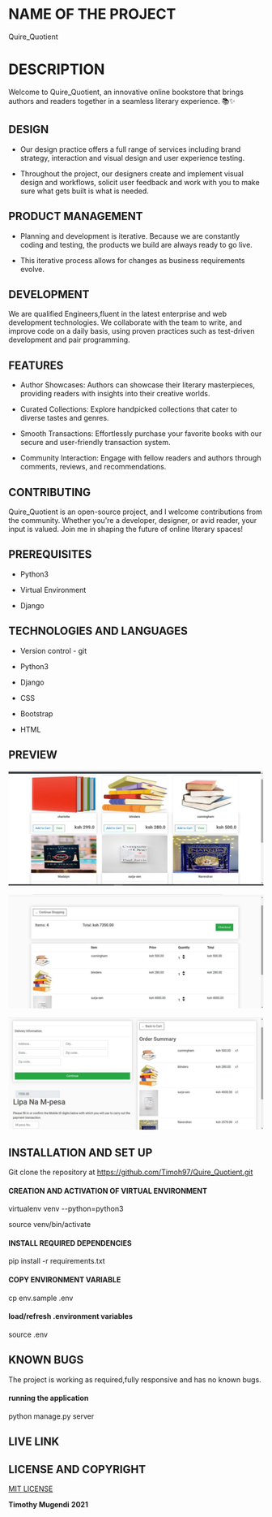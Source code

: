 # NAME OF THE PROJECT
Quire_Quotient

# DESCRIPTION
Welcome to Quire_Quotient, an innovative online bookstore that brings authors and readers together in a seamless literary experience. 📚✨

## DESIGN
- Our design practice offers a full range of services including brand strategy, interaction and visual design and user experience testing.

- Throughout the project, our designers create and implement visual design and workflows, solicit user feedback and work with you to make sure what gets built is what is needed.

## PRODUCT MANAGEMENT
- Planning and development is iterative. Because we are constantly coding and testing, the products we build are always ready to go live. 

- This iterative process allows for changes as business requirements evolve.

## DEVELOPMENT
We are qualified Engineers,fluent in the latest enterprise and web development technologies.
We collaborate with the team to write, and improve code on a daily basis, using proven practices such as test-driven development and pair programming.

## FEATURES

- Author Showcases: Authors can showcase their literary masterpieces, providing readers with insights into their creative worlds.

- Curated Collections: Explore handpicked collections that cater to diverse tastes and genres.

- Smooth Transactions: Effortlessly purchase your favorite books with our secure and user-friendly transaction system.

- Community Interaction: Engage with fellow readers and authors through comments, reviews, and recommendations.

## CONTRIBUTING
Quire_Quotient is an open-source project, and I welcome contributions from the community. Whether you're a developer, designer, or avid reader, your input is valued. Join me in shaping the future of online literary spaces!

## PREREQUISITES
- Python3

- Virtual Environment

- Django

## TECHNOLOGIES AND LANGUAGES

- Version control - git 

- Python3

- Django

- CSS

- Bootstrap

- HTML

## PREVIEW

![Books Page](https://github.com/Timoh97/Quire_Quotient/blob/master/static/Images/Home.jpg)

![Cart Total](https://github.com/Timoh97/Quire_Quotient/blob/master/static/Images/cartt.jpg)

![Checkout Page](https://github.com/Timoh97/Quire_Quotient/blob/master/static/Images/checkout.jpg)


## INSTALLATION AND SET UP

Git clone the repository at https://github.com/Timoh97/Quire_Quotient.git


#### CREATION AND ACTIVATION OF VIRTUAL ENVIRONMENT

virtualenv venv --python=python3

source venv/bin/activate

#### INSTALL REQUIRED DEPENDENCIES

pip install -r requirements.txt

#### COPY ENVIRONMENT VARIABLE

cp env.sample .env

#### load/refresh .environment variables

source .env

## KNOWN BUGS
The project is working as required,fully responsive and has no known bugs.

#### running the application

python manage.py server

## LIVE LINK

 ## LICENSE AND COPYRIGHT
 <a href="https://github.com/Timoh97/Quire_Quotient/blob/master/LICENSE" target="_blank">MIT LICENSE</a>

  **Timothy Mugendi** **2021**